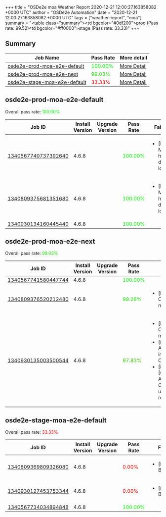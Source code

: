 +++
title = "OSDe2e moa Weather Report 2020-12-21 12:00:27.163858082 +0000 UTC"
author = "OSDe2e Automation"
date = "2020-12-21 12:00:27.163858082 +0000 UTC"
tags = ["weather-report", "moa"]
summary = "<table class=\"summary\"><tr><td bgcolor=\"#0df200\"></td><td>prod (Pass rate: 99.52)</td></tr><tr><td bgcolor=\"#ff0000\"></td><td>stage (Pass rate: 33.33)</td></tr></table>"
+++
## Summary

| Job Name | Pass Rate | More detail |
|----------|-----------|-------------|
|[osde2e-prod-moa-e2e-default](https://prow.svc.ci.openshift.org/?job=osde2e-prod-moa-e2e-default)| <span style="color:#01fe00;">100.00%</span>|[More Detail](#osde2e-prod-moa-e2e-default)|
|[osde2e-prod-moa-e2e-next](https://prow.svc.ci.openshift.org/?job=osde2e-prod-moa-e2e-next)| <span style="color:#19e600;">99.03%</span>|[More Detail](#osde2e-prod-moa-e2e-next)|
|[osde2e-stage-moa-e2e-default](https://prow.svc.ci.openshift.org/?job=osde2e-stage-moa-e2e-default)| <span style="color:#ff0000;">33.33%</span>|[More Detail](#osde2e-stage-moa-e2e-default)|



## osde2e-prod-moa-e2e-default

Overall pass rate: <span style="color:#01fe00;">100.00%</span>

| Job ID | Install Version | Upgrade Version | Pass Rate | Failures |
|--------|-----------------|-----------------|-----------|----------|
[1340567740737392640](https://prow.ci.openshift.org/view/gs/origin-ci-test/logs/osde2e-prod-moa-e2e-default/1340567740737392640) | 4.6.8 |  | <span style="color:#01fe00;">100.00%</span>|<ul><li>[Log Metrics] host-dns-lookup</li></ul>
[1340809375681351680](https://prow.ci.openshift.org/view/gs/origin-ci-test/logs/osde2e-prod-moa-e2e-default/1340809375681351680) | 4.6.8 |  | <span style="color:#01fe00;">100.00%</span>|<ul><li>[Log Metrics] host-dns-lookup</li></ul>
[1340930134160445440](https://prow.ci.openshift.org/view/gs/origin-ci-test/logs/osde2e-prod-moa-e2e-default/1340930134160445440) | 4.6.8 |  | <span style="color:#01fe00;">100.00%</span>|



## osde2e-prod-moa-e2e-next

Overall pass rate: <span style="color:#19e600;">99.03%</span>

| Job ID | Install Version | Upgrade Version | Pass Rate | Failures |
|--------|-----------------|-----------------|-----------|----------|
[1340567741580447744](https://prow.ci.openshift.org/view/gs/origin-ci-test/logs/osde2e-prod-moa-e2e-next/1340567741580447744) | 4.6.8 |  | <span style="color:#01fe00;">100.00%</span>|
[1340809376520212480](https://prow.ci.openshift.org/view/gs/origin-ci-test/logs/osde2e-prod-moa-e2e-next/1340809376520212480) | 4.6.8 |  | <span style="color:#13ec00;">99.28%</span>|<ul><li>[install] [Suite: e2e] Cluster state should have no alerts</li></ul>
[1340930135003500544](https://prow.ci.openshift.org/view/gs/origin-ci-test/logs/osde2e-prod-moa-e2e-next/1340930135003500544) | 4.6.8 |  | <span style="color:#38c700;">97.83%</span>|<ul><li>[install] [Suite: e2e] Cluster state should have no alerts</li><li>[install] [Suite: operators] AlertmanagerInhibitions inhibits ClusterOperatorDegraded</li><li>[install] [Suite: operators] [OSD] Configure AlertManager Operator Operator Upgrade should upgrade from the replaced version</li></ul>



## osde2e-stage-moa-e2e-default

Overall pass rate: <span style="color:#ff0000;">33.33%</span>

| Job ID | Install Version | Upgrade Version | Pass Rate | Failures |
|--------|-----------------|-----------------|-----------|----------|
[1340809369809326080](https://prow.ci.openshift.org/view/gs/origin-ci-test/logs/osde2e-stage-moa-e2e-default/1340809369809326080) | 4.6.8 |  | <span style="color:#ff0000;">0.00%</span>|<ul><li>[install] BeforeSuite</li></ul>
[1340930127453753344](https://prow.ci.openshift.org/view/gs/origin-ci-test/logs/osde2e-stage-moa-e2e-default/1340930127453753344) | 4.6.8 |  | <span style="color:#ff0000;">0.00%</span>|<ul><li>[install] BeforeSuite</li></ul>
[1340567734034894848](https://prow.ci.openshift.org/view/gs/origin-ci-test/logs/osde2e-stage-moa-e2e-default/1340567734034894848) | 4.6.8 |  | <span style="color:#01fe00;">100.00%</span>|



